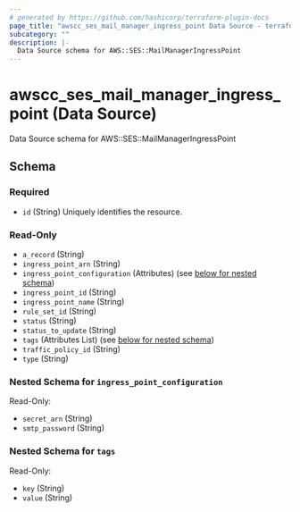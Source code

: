 ```yaml
---
# generated by https://github.com/hashicorp/terraform-plugin-docs
page_title: "awscc_ses_mail_manager_ingress_point Data Source - terraform-provider-awscc"
subcategory: ""
description: |-
  Data Source schema for AWS::SES::MailManagerIngressPoint
---
```


# awscc_ses_mail_manager_ingress_point (Data Source)

Data Source schema for AWS::SES::MailManagerIngressPoint



<!-- schema generated by tfplugindocs -->
## Schema

### Required

- `id` (String) Uniquely identifies the resource.

### Read-Only

- `a_record` (String)
- `ingress_point_arn` (String)
- `ingress_point_configuration` (Attributes) (see [below for nested schema](#nestedatt--ingress_point_configuration))
- `ingress_point_id` (String)
- `ingress_point_name` (String)
- `rule_set_id` (String)
- `status` (String)
- `status_to_update` (String)
- `tags` (Attributes List) (see [below for nested schema](#nestedatt--tags))
- `traffic_policy_id` (String)
- `type` (String)

<a id="nestedatt--ingress_point_configuration"></a>
### Nested Schema for `ingress_point_configuration`

Read-Only:

- `secret_arn` (String)
- `smtp_password` (String)


<a id="nestedatt--tags"></a>
### Nested Schema for `tags`

Read-Only:

- `key` (String)
- `value` (String)
